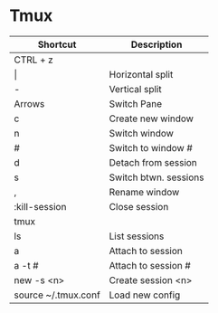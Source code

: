 # Tmux
|Shortcut | Description |
|-----------|---------|
|CTRL + z  |
| \| | Horizontal split |
| - | Vertical split |
| Arrows | Switch Pane |
| c | Create new window |
| n | Switch window |
| # | Switch to window # |
| d | Detach from session |
| s | Switch btwn. sessions |
| , | Rename window |
| :kill-session | Close session |
| tmux |
| ls | List sessions |
| a | Attach to session |
| a -t # | Attach to session # |
| new -s \<n> | Create session \<n> |  
| source ~/.tmux.conf | Load new config |

